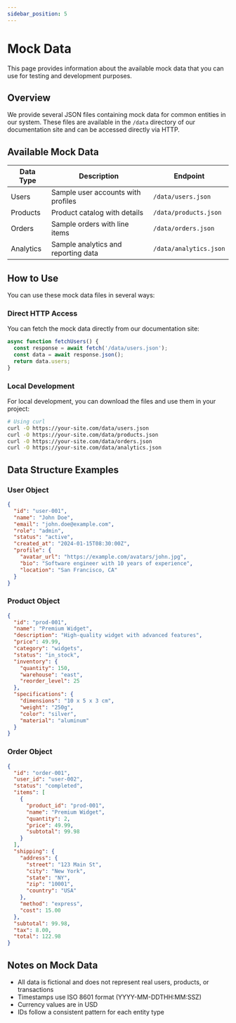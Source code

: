 ```yaml
---
sidebar_position: 5
---
```


# Mock Data

This page provides information about the available mock data that you can use for testing and development purposes.

## Overview

We provide several JSON files containing mock data for common entities in our system. These files are available in the `/data` directory of our documentation site and can be accessed directly via HTTP.

## Available Mock Data

| Data Type | Description | Endpoint |
|-----------|-------------|----------|
| Users | Sample user accounts with profiles | `/data/users.json` |
| Products | Product catalog with details | `/data/products.json` |
| Orders | Sample orders with line items | `/data/orders.json` |
| Analytics | Sample analytics and reporting data | `/data/analytics.json` |

## How to Use

You can use these mock data files in several ways:

### Direct HTTP Access

You can fetch the mock data directly from our documentation site:

```javascript
async function fetchUsers() {
  const response = await fetch('/data/users.json');
  const data = await response.json();
  return data.users;
}
```

### Local Development

For local development, you can download the files and use them in your project:

```bash
# Using curl
curl -O https://your-site.com/data/users.json
curl -O https://your-site.com/data/products.json
curl -O https://your-site.com/data/orders.json
curl -O https://your-site.com/data/analytics.json
```

## Data Structure Examples

### User Object

```json
{
  "id": "user-001",
  "name": "John Doe",
  "email": "john.doe@example.com",
  "role": "admin",
  "status": "active",
  "created_at": "2024-01-15T08:30:00Z",
  "profile": {
    "avatar_url": "https://example.com/avatars/john.jpg",
    "bio": "Software engineer with 10 years of experience",
    "location": "San Francisco, CA"
  }
}
```

### Product Object

```json
{
  "id": "prod-001",
  "name": "Premium Widget",
  "description": "High-quality widget with advanced features",
  "price": 49.99,
  "category": "widgets",
  "status": "in_stock",
  "inventory": {
    "quantity": 150,
    "warehouse": "east",
    "reorder_level": 25
  },
  "specifications": {
    "dimensions": "10 x 5 x 3 cm",
    "weight": "250g",
    "color": "silver",
    "material": "aluminum"
  }
}
```

### Order Object

```json
{
  "id": "order-001",
  "user_id": "user-002",
  "status": "completed",
  "items": [
    {
      "product_id": "prod-001",
      "name": "Premium Widget",
      "quantity": 2,
      "price": 49.99,
      "subtotal": 99.98
    }
  ],
  "shipping": {
    "address": {
      "street": "123 Main St",
      "city": "New York",
      "state": "NY",
      "zip": "10001",
      "country": "USA"
    },
    "method": "express",
    "cost": 15.00
  },
  "subtotal": 99.98,
  "tax": 8.00,
  "total": 122.98
}
```

## Notes on Mock Data

- All data is fictional and does not represent real users, products, or transactions
- Timestamps use ISO 8601 format (YYYY-MM-DDTHH:MM:SSZ)
- Currency values are in USD
- IDs follow a consistent pattern for each entity type
